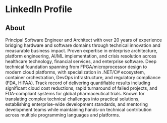 # LinkedIn Profile

## About

Principal Software Engineer and Architect with over 20 years of experience bridging hardware and software domains through technical innovation and measurable business impact. Proven expertise in enterprise architecture, platform engineering, AI/ML implementation, and crisis resolution across healthcare technology, financial services, and enterprise software. Deep technical foundation spanning from FPGA/microprocessor design to modern cloud platforms, with specialization in .NET/C# ecosystem, container orchestration, DevOps infrastructure, and regulatory compliance (FDA, HIPAA). Track record of delivering quantifiable results including significant cloud cost reductions, rapid turnaround of failed projects, and FDA-compliant systems for global pharmaceutical trials. Known for translating complex technical challenges into practical solutions, establishing enterprise-wide development standards, and mentoring development teams while maintaining hands-on technical contribution across multiple programming languages and platforms.
